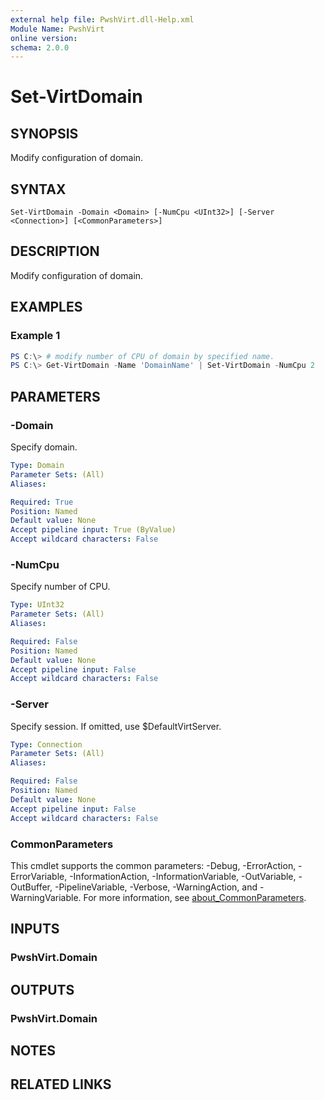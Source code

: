 ```yaml
---
external help file: PwshVirt.dll-Help.xml
Module Name: PwshVirt
online version:
schema: 2.0.0
---
```


# Set-VirtDomain

## SYNOPSIS
Modify configuration of domain.

## SYNTAX

```
Set-VirtDomain -Domain <Domain> [-NumCpu <UInt32>] [-Server <Connection>] [<CommonParameters>]
```

## DESCRIPTION
Modify configuration of domain.

## EXAMPLES

### Example 1
```powershell
PS C:\> # modify number of CPU of domain by specified name.
PS C:\> Get-VirtDomain -Name 'DomainName' | Set-VirtDomain -NumCpu 2
```

## PARAMETERS

### -Domain
Specify domain.

```yaml
Type: Domain
Parameter Sets: (All)
Aliases:

Required: True
Position: Named
Default value: None
Accept pipeline input: True (ByValue)
Accept wildcard characters: False
```

### -NumCpu
Specify number of CPU.

```yaml
Type: UInt32
Parameter Sets: (All)
Aliases:

Required: False
Position: Named
Default value: None
Accept pipeline input: False
Accept wildcard characters: False
```

### -Server
Specify session.
If omitted, use $DefaultVirtServer.

```yaml
Type: Connection
Parameter Sets: (All)
Aliases:

Required: False
Position: Named
Default value: None
Accept pipeline input: False
Accept wildcard characters: False
```

### CommonParameters
This cmdlet supports the common parameters: -Debug, -ErrorAction, -ErrorVariable, -InformationAction, -InformationVariable, -OutVariable, -OutBuffer, -PipelineVariable, -Verbose, -WarningAction, and -WarningVariable. For more information, see [about_CommonParameters](http://go.microsoft.com/fwlink/?LinkID=113216).

## INPUTS

### PwshVirt.Domain

## OUTPUTS

### PwshVirt.Domain

## NOTES

## RELATED LINKS
